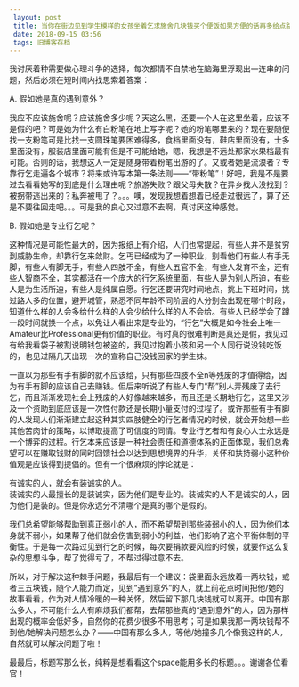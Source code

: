 ```yaml
---
 layout: post
 title: 当你在街边见到学生模样的女孩坐着乞求施舍几块钱买个便饭如果方便的话再多给点路费你会不会停下脚步过去施舍几个钱呢？
 date: 2018-09-15 03:56
 tags: 旧博客存档
---
```

我讨厌着种需要做心理斗争的选择，每次都情不自禁地在脑海里浮现出一连串的问题，然后必须在短时间内找思索着答案：

A. 假如她是真的遇到意外？

我应不应该施舍呢？应该施舍多少呢？天这么黑，还要一个人在这里坐着，应该不是假的吧？可是她为什么有白粉笔在地上写字呢？她的粉笔哪里来的？现在要随便找一支粉笔可是比找一支圆珠笔要困难得多，食档里面没有，鞋店里面没有，士多里面没有，服装店里面可能有但是不可能给她，嗯，我想是不远处那家水果档最有可能。否则的话，我想这人一定是随身带着粉笔出游的了。又或者她是流浪者？专靠行乞走遍各个城市？将来或许写本第一条法则——“带粉笔”！好吧，我是不是要过去看看她写的到底是什么理由呢？旅游失败？跟父母失散？在异乡找人没找到？被拐带逃出来的？私奔被甩了？。。。噢，发现我想着想着已经走过很远了，算了还是不要往回走吧。。。可是我的良心又过意不去啊，真讨厌这种感觉。

B. 假如她是专业行乞呢？

这种情况是可能性最大的，因为报纸上有介绍，人们也常提起，有些人并不是贫穷到威胁生命，却靠行乞来敛财。乞丐已经成为了一种职业，别看他们有些人有手无脚，有些人有脚无手，有些人四肢不全，有些人五官不全，有些人发育不全，还有些人智商不全，其实都活在一个庞大的行乞系统里面，有些人是为别人所迫，有些人是为生活所迫，有些人是纯属自愿。行乞还要研究时间地点，挑上下班时间，挑过路人多的位置，避开城管，熟悉不同年龄不同阶层的人分别会出现在哪个时段，知道什么样的人会多给什么样的人会少给什么样的人不会给。有些人已经学会了蹲一段时间就换一个点，以免让人看出来是专业的，“行乞”大概是如今社会上唯一Amateur比Professional更有价值的职业。有时真的很难判断是真还是假，我见过有给我看袋子被割说明钱包被盗的，我见过抱着小孩和另一个人同行说没钱吃饭的，也见过隔几天出现一次的宣称自己没钱回家的学生妹。

一直以为那些有手有脚的就不应该给，只有那些四肢不全n等残废的才值得给，因为有手有脚的应该自己去赚钱。但后来听说了有些人专门“帮”别人弄残废了去行乞，而且渐渐发现社会上残废的人好像越来越多，而且还是长期地行乞，这里又涉及一个资助到底应该是一次性付款还是长期小量支付的过程了。或许那些有手有脚的人发现人们渐渐建立起这种其实四肢健全的行乞者情况的时候，就会开始想一些其他苦肉计的策略，以博取提高了可信度的同情。专业行乞者和有良心人士永远是一个博弈的过程。行乞本来应该是一种社会责任和道德体系的正面体现，我们总希望可以在赚取钱财的同时回馈社会以达到思想境界的升华，关怀和扶持弱小这种价值观是应该得到提倡的。但有一个很麻烦的悖论就是：

有诚实的人，就会有装诚实的人。  
装诚实的人最擅长的是装诚实，因为他们是专业的。装诚实的人不是诚实的人，因为他们是装的。但是你永远分不清哪个是真的哪个是假的。

我们总希望能够帮助到真正弱小的人，而不希望帮到那些装弱小的人，因为他们本身就不弱小，如果帮了他们就会伤害到弱小的利益，他们影响了这个平衡体制的平衡性。于是每一次路过见到行乞的时候，每次要捐款要风险的时候，就要作这么复杂的思想斗争，帮了觉得亏了，不帮过得过意不去。

所以，对于解决这种棘手问题，我最后有一个建议：袋里面永远放着一两块钱，或者三五块钱，随个人能力而定，见到“遇到意外”的人，就上前花点时间把他/她的故事看看，作为对人情冷暖的一种关怀，然后留下那几块钱就可以离开。中国有那么多人，不可能什么人有麻烦我们都帮，去帮那些真的“遇到意外”的人，因为那样出现的概率会低好多，自然你的花费少很多不用思考；可是如果我那一两块钱帮不到他/她解决问题怎么办？——中国有那么多人，等他/她撞多几个像我这样的人，自然就可以解决问题了啦！

最最后，标题写那么长，纯粹是想看看这个space能用多长的标题。。。谢谢各位看官！

